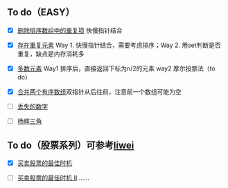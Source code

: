 ## To do（EASY）
- [x] [删除排序数组中的重复项](https://leetcode-cn.com/problems/remove-duplicates-from-sorted-array) 快慢指针结合
- [x] [存在重复元素](https://leetcode-cn.com/problems/contains-duplicate) Way 1. 快慢指针结合，需要考虑排序；Way 2. 用set判断是否重复，缺点是内存消耗多
- [x] [多数元素](https://leetcode-cn.com/problems/majority-element) Way1 排序后，直接返回下标为n/2的元素 way2 摩尔投票法（to do）
- [x] [合并两个有序数组](https://leetcode-cn.com/problems/merge-sorted-array)双指针从后往前，注意前一个数组可能为空
- [ ] [丢失的数字](https://leetcode-cn.com/problems/missing-number)
- [ ] [杨辉三角]()



## To do（股票系列）可参考[liwei](https://leetcode-cn.com/problems/best-time-to-buy-and-sell-stock-ii/solution/tan-xin-suan-fa-by-liweiwei1419-2/)
- [x] [买卖股票的最佳时机](https://leetcode-cn.com/problems/best-time-to-buy-and-sell-stock)
- [ ] [买卖股票的最佳时机 II](https://leetcode-cn.com/problems/best-time-to-buy-and-sell-stock-ii)
......


